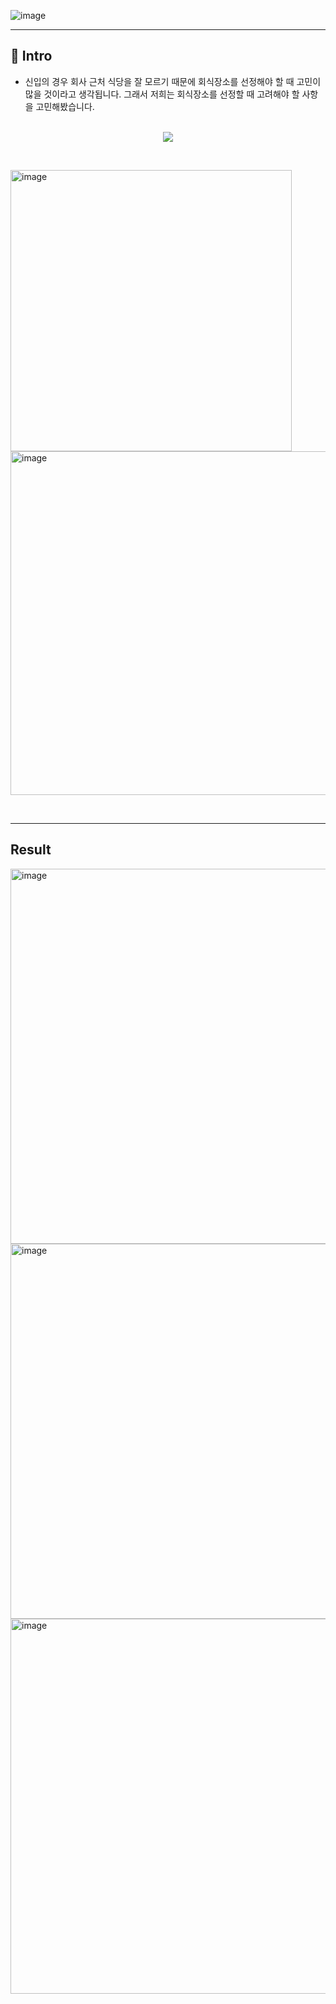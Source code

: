 ![image](https://user-images.githubusercontent.com/104780664/188345812-37b2958a-58ef-4df3-90b9-783db3a9ca42.png)

------------
## 🍚 Intro
- 신입의 경우 회사 근처 식당을 잘 모르기 때문에 회식장소를 선정해야 할 때 고민이 많을 것이라고 생각됩니다.
그래서 저희는 회식장소를 선정할 때 고려해야 할 사항을 고민해봤습니다.</br></br>

<p align="center"><img src="https://user-images.githubusercontent.com/104750108/188346925-1b770b9e-8f78-4477-910c-fa984c4f79b3.gif"></p> </br>
<p align="left"><img width="450" alt="image" src="https://user-images.githubusercontent.com/104750108/188348582-d80694bc-f418-4958-bc87-c9758d0b2cf7.png"><img width="550" alt="image" src="https://user-images.githubusercontent.com/104750108/188348674-435e5b31-9f33-48e6-ab83-61ce9e249bb1.png"></p> </br>

------------
## Result
<img width="600" alt="image" src="https://user-images.githubusercontent.com/104750108/188350315-2a4f68a7-168f-49c5-bba9-7fcaf7965166.png">
<img width="600" alt="image" src="https://user-images.githubusercontent.com/104750108/188350378-b266f87f-b069-43cc-ac72-6f96959226cc.png">
<img width="600" alt="image" src="https://user-images.githubusercontent.com/104750108/188350402-d30934bd-6ed4-4dfd-b725-ab0aba7364ec.png">




